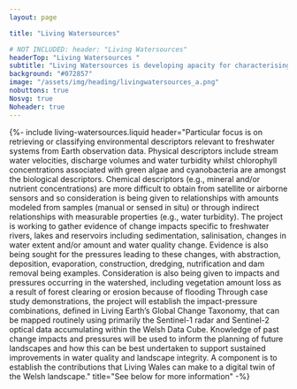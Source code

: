 ```yaml
---
layout: page

title: "Living Watersources"

# NOT INCLUDED: header: "Living Watersources"
headerTop: "Living Watersources "
subtitle: "Living Watersources is developing apacity for characterising, mapping and monitoring catchments in Wales, including the Wye and Severn, which extend into England. ; Aims; Objectives; Future Plans;" 
background: "#072857"
image: "/assets/img/heading/livingwatersources_a.png"
nobuttons: true
Nosvg: true
Noheader: true
---
```


{%-
include living-watersources.liquid
header="Particular focus is on retrieving or classifying environmental descriptors relevant to freshwater systems from Earth observation data.  Physical descriptors include stream water velocities, discharge volumes and water turbidity whilst chlorophyll concentrations associated with green algae and cyanobacteria are amongst the biological descriptors.  Chemical descriptors (e.g., mineral and/or nutrient concentrations) are more difficult to obtain from satellite or airborne sensors and so consideration is being given to relationships with amounts modeled from samples (manual or sensed in situ) or through indirect relationships with measurable properties (e.g., water turbidity).  The project is working to gather evidence of change impacts specific to freshwater rivers, lakes and reservoirs including sedimentation, salinisation, changes in water extent and/or amount and water quality change.  Evidence is also being sought for the pressures leading to these changes, with abstraction, deposition, evaporation, construction, dredging, nutrification and dam removal being examples.  Consideration is also being given to impacts and pressures occurring in the watershed, including vegetation amount loss as a result of forest clearing or erosion because of flooding  Through case study demonstrations, the project will establish the impact-pressure combinations, defined in Living Earth’s Global Change Taxonomy, that can be mapped routinely using primarily the Sentinel-1 radar and Sentinel-2 optical data accumulating within the Welsh Data Cube. Knowledge of past change impacts and pressures will be used to inform the planning of future landscapes and how this can be best undertaken to support sustained improvements in water quality and landscape integrity.  A component is to establish the contributions that Living Wales can make to a digital twin of the Welsh landscape."
title="See below for more information"
-%}

